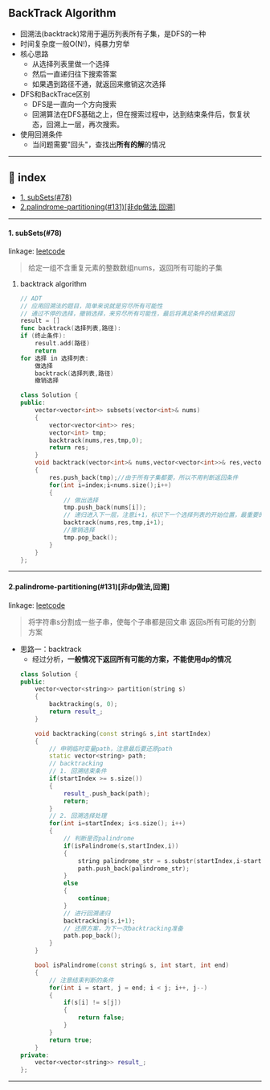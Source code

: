 ## BackTrack Algorithm
- 回溯法(backtrack)常用于遍历列表所有子集，是DFS的一种
- 时间复杂度一般O(N!)，纯暴力穷举
- 核心思路
  - 从选择列表里做一个选择
  - 然后一直递归往下搜索答案
  - 如果遇到路径不通，就返回来撤销这次选择
- DFS和BackTrace区别
  - DFS是一直向一个方向搜索
  - 回溯算法在DFS基础之上，但在搜索过程中，达到结束条件后，恢复状态，回溯上一层，再次搜索。
- 使用回溯条件
  - 当问题需要"回头"，查找出**所有的解**的情况
---
## 📑 index
* <a href="#subsets">1. subSets(#78)</a>
* <a href="#pp">2. ​​palindrome-partitioning(#131)[非dp做法,回溯]</a>







---

<div id="subSets" onclick="window.location.hash">

#### 1. subSets(#78)
linkage: [leetcode](https://leetcode-cn.com/problems/subsets/ "查找集合所有子集")
> 给定一组不含重复元素的整数数组nums，返回所有可能的子集
1. backtrack algorithm

    ```go
    // ADT
    // 应用回溯法的题目，简单来说就是穷尽所有可能性
    // 通过不停的选择，撤销选择，来穷尽所有可能性，最后将满足条件的结果返回
    result = []
    func backtrack(选择列表,路径):
    if (终止条件):
        result.add(路径)
        return
    for 选择 in 选择列表:
        做选择
        backtrack(选择列表,路径)
        撤销选择
    ```

    ```cpp
    class Solution {
    public:
        vector<vector<int>> subsets(vector<int>& nums)
        {
            vector<vector<int>> res;
            vector<int> tmp;
            backtrack(nums,res,tmp,0);
            return res;
        }
        void backtrack(vector<int>& nums,vector<vector<int>>& res,vector<int> tmp,int index)
        {
            res.push_back(tmp);//由于所有子集都要，所以不用判断返回条件
            for(int i=index;i<nums.size();i++)
            {
                // 做出选择
                tmp.push_back(nums[i]);
                // 递归进入下一层，注意i+1，标识下一个选择列表的开始位置，最重要的一步
                backtrack(nums,res,tmp,i+1);
                //撤销选择
                tmp.pop_back();
            }
        }
    };
    ```
---

<div id="pp" onclick="window.location.hash">

#### 2. ​​palindrome-partitioning(#131)[非dp做法,回溯]
linkage: [leetcode](https://leetcode-cn.com/problems/palindrome-partitioning/ "分割回文串")
> 将字符串s分割成一些子串，使每个子串都是回文串
> 返回s所有可能的分割方案
- 思路一：backtrack
  - 经过分析，**一般情况下返回所有可能的方案，不能使用dp的情况**
  ```cpp
  class Solution {
  public:
      vector<vector<string>> partition(string s)
      {
          backtracking(s, 0);
          return result_;
      }

      void backtracking(const string& s,int startIndex)
      {
          // 申明临时变量path，注意最后要还原path
          static vector<string> path;
          // backtracking
          // 1. 回溯结束条件
          if(startIndex >= s.size())
          {
              result_.push_back(path);
              return;
          }
          // 2. 回溯选择处理
          for(int i=startIndex; i<s.size(); i++)
          {
              // 判断是否palindrome
              if(isPalindrome(s,startIndex,i))
              {
                  string palindrome_str = s.substr(startIndex,i-startIndex+1);
                  path.push_back(palindrome_str);
              }
              else
              {
                  continue;
              }
              // 进行回溯递归
              backtracking(s,i+1);
              // 还原方案，为下一次backtracking准备
              path.pop_back();
          }
      }

      bool isPalindrome(const string& s, int start, int end)
      {
          // 注意结束判断的条件
          for(int i = start, j = end; i < j; i++, j--)
          {
              if(s[i] != s[j])
              {
                  return false;
              }
          }
          return true;
      }
  private:
      vector<vector<string>> result_;
  };
  ```
---